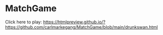 # MatchGame

Click here to play: https://htmlpreview.github.io/?https://github.com/carlmarkegang/MatchGame/blob/main/drunkswan.html
